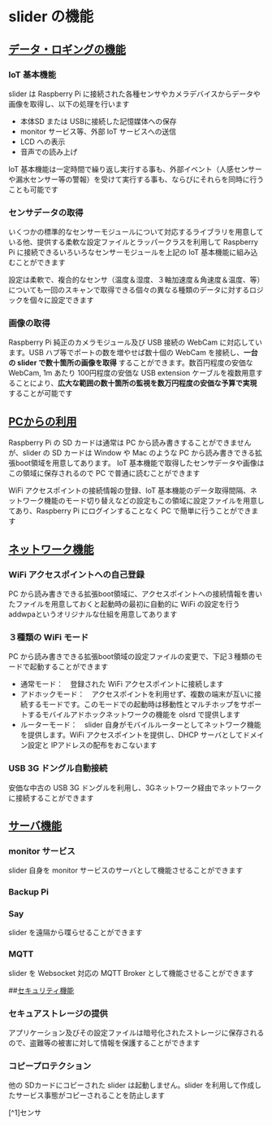 # slider の機能


## <u>データ・ロギングの機能</u>

### IoT 基本機能
slider は Raspberry Pi に接続された各種センサやカメラデバイスからデータや画像を取得し、以下の処理を行います

- 本体SD または USBに接続した記憶媒体への保存
- monitor サービス等、外部 IoT サービスへの送信
- LCD への表示
- 音声での読み上げ

IoT 基本機能は一定時間で繰り返し実行する事も、外部イベント（人感センサーや漏水センサー等の警報）を受けて実行する事も、ならびにそれらを同時に行うことも可能です

### センサデータの取得
いくつかの標準的なセンサーモジュールについて対応するライブラリを用意している他、提供する柔軟な設定ファイルとラッパークラスを利用して Raspberry Pi に接続できるいろいろなセンサーモジュールを上記の IoT 基本機能に組み込むことができます

設定は柔軟で、複合的なセンサ（温度＆湿度、３軸加速度＆角速度＆温度、等）についても一回のスキャンで取得できる個々の異なる種類のデータに対するロジックを個々に設定できます

### 画像の取得
Raspberry Pi 純正のカメラモジュール及び USB 接続の WebCam に対応しています。USB ハブ等でポートの数を増やせば数十個の WebCam を接続し、**一台の slider で数十箇所の画像を取得** することができます。数百円程度の安価な WebCam, 1m あたり 100円程度の安価な USB extension ケーブルを複数用意することにより、**広大な範囲の数十箇所の監視を数万円程度の安価な予算で実現** することが可能です

## <u>PCからの利用</u>
Raspberry Pi の SD カードは通常は PC から読み書きすることができませんが、slider の SD カードは Window や Mac のような PC から読み書きできる拡張boot領域を用意してあります。
IoT 基本機能で取得したセンサデータや画像はこの領域に保存されるので PC で普通に読むことができます

WiFi アクセスポイントの接続情報の登録、IoT 基本機能のデータ取得間隔、ネットワーク機能のモード切り替えなどの設定もこの領域に設定ファイルを用意してあり、Raspberry Pi にログインすることなく PC で簡単に行うことができます

## <u>ネットワーク機能</u>

### WiFi アクセスポイントへの自己登録
PC から読み書きできる拡張boot領域に、アクセスポイントへの接続情報を書いたファイルを用意しておくと起動時の最初に自動的に WiFi の設定を行う addwpaというオリジナルな仕組を用意してあります

### ３種類の WiFi モード
PC から読み書きできる拡張boot領域の設定ファイルの変更で、下記３種類のモードで起動することができます

- 通常モード：　登録された WiFi アクセスポイントに接続します
- アドホックモード：　アクセスポイントを利用せず、複数の端末が互いに接続するモードです。このモードでの起動時は移動性とマルチホップをサポートするモバイルアドホックネットワークの機能を olsrd で提供します
- ルーターモード：　slider 自身がモバイルルーターとしてネットワーク機能を提供します。WiFi アクセスポイントを提供し、DHCP サーバとしてドメイン設定と IPアドレスの配布をおこないます

### USB 3G ドングル自動接続
安価な中古の USB 3G ドングルを利用し、3Gネットワーク経由でネットワークに接続することができます

## <u>サーバ機能</u>

### monitor サービス
slider 自身を monitor サービスのサーバとして機能させることができます

### Backup Pi

### Say
slider を遠隔から喋らせることができます

### MQTT
slider を Websocket 対応の MQTT Broker として機能させることができます


##<u>セキュリティ機能</u>

### セキュアストレージの提供
アプリケーション及びその設定ファイルは暗号化されたストレージに保存されるので、盗難等の被害に対して情報を保護することができます

### コピープロテクション
他の SDカードにコピーされた slider は起動しません。slider を利用して作成したサービス事態がコピーされることを防止します

[^1]センサ
